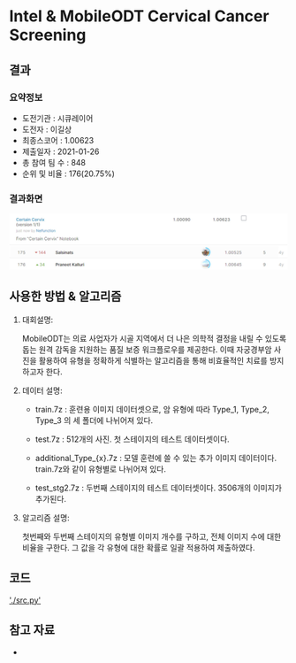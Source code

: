 # Intel & MobileODT Cervical Cancer Screening

## 결과

### 요약정보

- 도전기관 : 시큐레이어
- 도전자 : 이길상
- 최종스코어 : 1.00623
- 제출일자 : 2021-01-26
- 총 참여 팀 수 : 848
- 순위 및 비율 : 176(20.75%)

### 결과화면

![leaderboard](./img/leaderboard.jpg)

## 사용한 방법 & 알고리즘
1. 대회설명:
  
    MobileODT는 의료 사업자가 시골 지역에서 더 나은 의학적 결정을 내릴 수 있도록 돕는 원격 감독을 지원하는 품질 보증 워크플로우를 제공한다. 이때 자궁경부암 사진을 활용하여 유형을 정확하게 식별하는 알고리즘을 통해 비효율적인 치료를 방지하고자 한다.

2. 데이터 설명: 
 
    * train.7z :  훈련용 이미지 데이터셋으로, 암 유형에 따라 Type_1, Type_2, Type_3 의 세 폴더에 나뉘어져 있다.
    
    * test.7z : 512개의 사진. 첫 스테이지의 테스트 데이터셋이다.
    
    * additional_Type_{x}.7z : 모델 훈련에 쓸 수 있는 추가 이미지 데이터이다. train.7z와 같이 유형별로 나뉘어져 있다.
    
    * test_stg2.7z : 두번째 스테이지의 테스트 데이터셋이다. 3506개의 이미지가 추가된다.

3. 알고리즘 설명:

    첫번째와 두번째 스테이지의 유형별 이미지 개수를 구하고, 전체 이미지 수에 대한 비율을 구한다. 
    그 값을 각 유형에 대한 확률로 일괄 적용하여 제출하였다.
## 코드

['./src.py'](./src.py)

## 참고 자료

- 
